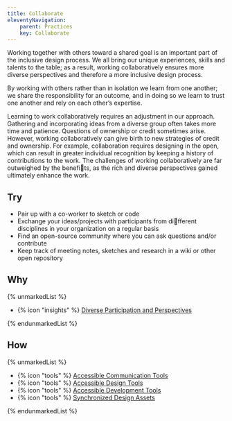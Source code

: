 ```yaml
---
title: Collaborate
eleventyNavigation:
    parent: Practices
    key: Collaborate
---
```


Working together with others toward a shared goal is an important part of the inclusive design process. We all bring our
unique experiences, skills and talents to the table; as a result, working collaboratively ensures more diverse
perspectives and therefore a more inclusive design process.

By working with others rather than in isolation we learn from one another; we share the responsibility for an outcome,
and in doing so we learn to trust one another and rely on each other’s expertise.

Learning to work collaboratively requires an adjustment in our approach. Gathering and incorporating ideas from a
diverse group often takes more time and patience. Questions of ownership or credit sometimes arise. However, working
collaboratively can give birth to new strategies of credit and ownership. For example, collaboration requires designing
in the open, which can result in greater individual recognition by keeping a history of contributions to the work. The
challenges of working collaboratively are far outweighed by the benefits, as the rich and diverse perspectives gained
ultimately enhance the work.

## Try

* Pair up with a co-worker to sketch or code
* Exchange your ideas/projects with participants from different disciplines in your organization on a regular basis
* Find an open-source community where you can ask questions and/or contribute
* Keep track of meeting notes, sketches and research in a wiki or other open repository

## Why

{% unmarkedList %}

* {% icon "insights" %} [Diverse Participation and Perspectives](../../insights/diverse-participation-and-perspectives/)

{% endunmarkedList %}

## How

{% unmarkedList %}

* {% icon "tools" %} [Accessible Communication Tools](../../tools/accessible-communication-tools/)
* {% icon "tools" %} [Accessible Design Tools](../../tools/accessible-design-tools/)
* {% icon "tools" %} [Accessible Development Tools](../../tools/accessible-development-tools/)
* {% icon "tools" %} [Synchronized Design Assets](../../tools/synchronized-design-assets/)

{% endunmarkedList %}
